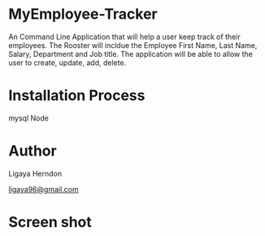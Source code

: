 # MyEmployee-Tracker
An Command Line Application that will help a user keep track of their employees. The Rooster will incldue the Employee First Name, Last Name, Salary, Department and Job title. The application will be able to allow the user to create, update, add, delete. 

# Installation Process

mysql
Node

# Author
Ligaya Herndon 

ligaya96@gmail.com
# Screen shot


